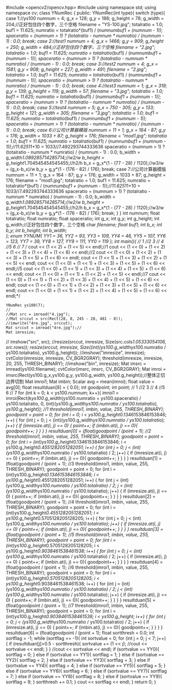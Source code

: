 #include <opencv2/opencv.hpp>
#include <iostream>
using namespace std;
using namespace cv;
class YNumRec
{
public:
	YNumRec(int type){
		switch (type){
		case 1://ys100
			numnum = 4;
			g_x = 128;
			g_y = 188;
			g_height = 78;
			g_width = 204;//正好包住四个数字，三个空格
			filename = "YS-100.jpg";
			totalratio = 1.0;
			buf1 = 11.625;
			numratio = totalratio*(buf1) / (numnum*buf1 + (numnum - 1));
			spaceratio = (numnum > 1) ? (totalratio - numnum * numratio) / (numnum - 1) : 0.0;
			break;
		case 2://test1
			numnum = 4;
			g_x = 1466;
			g_y = 909;
			g_height = 250;
			g_width = 484;//正好包住四个数字，三个空格
			filename = "2.jpg";
			totalratio = 1.0;
			buf1 = 11.625;
			numratio = totalratio*(buf1) / (numnum*buf1 + (numnum - 1));
			spaceratio = (numnum > 1) ? (totalratio - numnum * numratio) / (numnum - 1) : 0.0;
			break;
		case 3://test2
			numnum = 4;
			g_x = 1581;
			g_y = 908;
			g_height = 227;
			g_width = 491;
			filename = "2.jpg";
			totalratio = 1.0;
			buf1 = 11.625;
			numratio = totalratio*(buf1) / (numnum*buf1 + (numnum - 1));
			spaceratio = (numnum > 1) ? (totalratio - numnum * numratio) / (numnum - 1) : 0.0;
			break;
		case 4://test3
			numnum = 1;
			g_x = 319;
			g_y = 139;
			g_height = 119;
			g_width = 57;
			filename = "3.jpg";
			totalratio = 1.0;
			buf1 = 11.625;
			numratio = totalratio*(buf1) / (numnum*buf1 + (numnum - 1));
			spaceratio = (numnum > 1) ? (totalratio - numnum * numratio) / (numnum - 1) : 0.0;
			break;
		case 5://test4
			numnum = 5;
			g_x = 750 - 305;
			g_y = 133;
			g_height = 121;
			g_width = 305;
			filename = "3.jpg";
			totalratio = 1.0;
			buf1 = 11.625;
			numratio = totalratio*(buf1) / (numnum*buf1 + (numnum - 1));
			spaceratio = (numnum > 1) ? (totalratio - numnum * numratio) / (numnum - 1) : 0.0;
			break;
		case 6://公司计算器模版
			numnum = 11 + 1;
			g_x = 164 - 87;
			g_y = 176;
			g_width = 1033 + 87;
			g_height = 176;
			filename = "mod1.jpg";
			totalratio = 1.0;
			buf1 = 11.625;
			numratio = totalratio*(buf1) / (numnum*buf1 + (numnum - 1));//11.625*11+10 = 1033//7.492293744333636
			spaceratio = (numnum > 1) ? (totalratio - numnum * numratio) / (numnum - 1) : 0.0;
			b_width = g_width*1.089285714285714;//w2/w
			b_height = g_height*1.704545454545455;//h2/h
			b_x = g_x*(1 - (77 - 28) / 1120);//w3/w = (g_x-b_x)/w
			b_y = g_y*(1 - (176 - 82) / 176);
			break; 
		case 7://公司计算器模版
			numnum = 11 + 1;
			g_x = 164 - 87;
			g_y = 176;
			g_width = 1033 + 87;
			g_height = 176;
			filename = "mod1.jpg";
			totalratio = 1.0;
			buf1 = 11.625;
			numratio = totalratio*(buf1) / (numnum*buf1 + (numnum - 1));//11.625*11+10 = 1033//7.492293744333636
			spaceratio = (numnum > 1) ? (totalratio - numnum * numratio) / (numnum - 1) : 0.0;
			b_width = g_width*1.089285714285714;//w2/w
			b_height = g_height*1.704545454545455;//h2/h
			b_x = g_x*(1 - (77 - 28) / 1120);//w3/w = (g_x-b_x)/w
			b_y = g_y*(1 - (176 - 82) / 176);
			break;
		}
	}
	int numnum;
	float totalratio;
	float numratio;
	float spaceratio;
	int g_x;
	int g_y;
	int g_height;
	int g_width;//正好包住四个数字，三个空格
	char *filename;
	float buf1;
	int b_x;
	int b_y;
	int b_height;
	int b_width;	
};
enum YYNUM{
	YY1 = 36,
	YY2 = 93,
	YY3 = 109,
	YY4 = 46,
	YY5 = 107,
	YY6 = 123,
	YY7 = 39,
	YY8 = 127,
	YY9 = 111,
	YY0 = 119
};
int main(){
	// 1
	//2 3
	// 4
	//5 6
	// 7
	/*
	cout << (1 << 2) + (1 << 5) << endl;//1
	cout << (1 << 0) + (1 << 2) + (1 << 3) + (1 << 4) + (1 << 6) << endl;//2
	cout << (1 << 0) + (1 << 2) + (1 << 3) + (1 << 5) + (1 << 6) << endl;
	cout << (1 << 1) + (1 << 3) + (1 << 2) + (1 << 5) << endl;
	cout << (1 << 0) + (1 << 1) + (1 << 3) + (1 << 5) + (1 << 6) << endl;//5
	cout << (1 << 0) + (1 << 1) + (1 << 3) + (1 << 4) + (1 << 5) + (1 << 6) << endl;
	cout << (1 << 0) + (1 << 1) + (1 << 2) + (1 << 5) << endl;//7
	cout << (1 << 0) + (1 << 1) + (1 << 2) + (1 << 3) + (1 << 4) + (1 << 5) + (1 << 6) << endl;
	cout << (1 << 0) + (1 << 1) + (1 << 2) + (1 << 3) + (1 << 5) + (1 << 6) << endl;
	cout << (1 << 0) + (1 << 1) + (1 << 2) + (1 << 4) + (1 << 5) + (1 << 6) << endl;*/
	
	YNumRec ys100(7);
	//
	//Mat src = imread("4.jpg");
	//Mat srccut = src(Rect(28, 8, 245 - 28, 481 - 8));
	//imwrite("4re.jpg", srccut);
	Mat srccut = imread("4re.jpg");//
	Mat imresize;
//	imshow("src", src);
	//resize(srccut, imresize, Size(src.cols*1.05333054106, src.rows));
	resize(srccut, imresize, Size((int)(ys100.g_width*ys100.numratio / ys100.totalratio), ys100.g_height));
	//imshow("imresize", imresize);
	cvtColor(imresize, imresize, CV_BGR2GRAY);
	threshold(imresize, imresize, 20, 255, THRESH_BINARY);
	//imshow("bin", imresize);
	Mat imsrc = imread(ys100.filename);
	cvtColor(imsrc, imsrc, CV_BGR2GRAY);
	Mat imroi = imsrc(Rect(ys100.g_x,ys100.g_y, ys100.g_width, ys100.g_height));//整体正切边界切割
	Mat imroi1;
	Mat imbin;
	Scalar avg = mean(imroi);
	float value = avg[0];
	float resultduan[8] = { 0.0};
	int goodpoint;
	int point;
	// 1
	//2 3
	// 4
	//5 6
	// 7
	for (int k = 0; k < ys100.numnum; k++){
		imroi1 = imroi(Rect(k*ys100.g_width*(ys100.numratio + ys100.spaceratio) / ys100.totalratio, 0, (int)(ys100.g_width*ys100.numratio / ys100.totalratio), ys100.g_height));
		//1
		threshold(imroi1, imbin, value, 255, THRESH_BINARY);
		goodpoint = point = 0;
		for (int i = 0; i < ys100.g_height*0.1346153846153846; i++)
		{
			for (int j = 0; j < (int)(ys100.g_width*ys100.numratio / ys100.totalratio); j++)
			{
				if (imresize.at<uchar>(i, j) == 0)
				{
					point++;
					if (imbin.at<uchar>(i, j) == 0){
						goodpoint++;
					}
				}
			}
		}
		resultduan[0] = (float)goodpoint / (point + 1);
		//2
		threshold(imroi1, imbin, value, 255, THRESH_BINARY);
		goodpoint = point = 0;
		for (int i = (int)ys100.g_height*0.1346153846153846; i < ys100.g_height*0.4551282051282051; i++)
		{
			for (int j = 0; j < (int)(ys100.g_width*ys100.numratio / ys100.totalratio) / 2; j++)
			{
				if (imresize.at<uchar>(i, j) == 0)
				{
					point++;
					if (imbin.at<uchar>(i, j) == 0){
						goodpoint++;
					}
				}
			}
		}
		resultduan[1] = (float)goodpoint / (point + 1);
		//3
		threshold(imroi1, imbin, value, 255, THRESH_BINARY);
		goodpoint = point = 0;
		for (int i = (int)ys100.g_height*0.1346153846153846; i < ys100.g_height*0.4551282051282051; i++)
		{
			for (int j = (int)(ys100.g_width*ys100.numratio / ys100.totalratio) / 2; j < (int)(ys100.g_width*ys100.numratio / ys100.totalratio); j++)
			{
				if (imresize.at<uchar>(i, j) == 0)
				{
					point++;
					if (imbin.at<uchar>(i, j) == 0){
						goodpoint++;
					}
				}
			}
		}
		resultduan[2] = (float)goodpoint / (point + 1);
		//4
		threshold(imroi1, imbin, value, 255, THRESH_BINARY);
		goodpoint = point = 0;
		for (int i = (int)ys100.g_height*0.4551282051282051; i < ys100.g_height*0.5705128205128205; i++)
		{
			for (int j = 0; j < (int)(ys100.g_width*ys100.numratio / ys100.totalratio); j++)
			{
				if (imresize.at<uchar>(i, j) == 0)
				{
					point++;
					if (imbin.at<uchar>(i, j) == 0){
						goodpoint++;
					}
				}
			}
		}
		resultduan[3] = (float)goodpoint / (point + 1);
		//5
		threshold(imroi1, imbin, value, 255, THRESH_BINARY);
		goodpoint = point = 0;
		for (int i = (int)ys100.g_height*0.5705128205128205; i < ys100.g_height*0.9038461538461538; i++)
		{
			for (int j = 0; j < (int)(ys100.g_width*ys100.numratio / ys100.totalratio) / 2; j++)
			{
				if (imresize.at<uchar>(i, j) == 0)
				{
					point++;
					if (imbin.at<uchar>(i, j) == 0){
						goodpoint++;
					}
				}
			}
		}
		resultduan[4] = (float)goodpoint / (point + 1);
		//6
		threshold(imroi1, imbin, value, 255, THRESH_BINARY);
		goodpoint = point = 0;
		for (int i = (int)ys100.g_height*0.5705128205128205; i < ys100.g_height*0.9038461538461538; i++)
		{
			for (int j = (int)(ys100.g_width*ys100.numratio / ys100.totalratio) / 2; j < (int)(ys100.g_width*ys100.numratio / ys100.totalratio); j++)
			{
				if (imresize.at<uchar>(i, j) == 0)
				{
					point++;
					if (imbin.at<uchar>(i, j) == 0){
						goodpoint++;
					}
				}
			}
		}
		resultduan[5] = (float)goodpoint / (point + 1);
		//7
		threshold(imroi1, imbin, value, 255, THRESH_BINARY);
		goodpoint = point = 0;
		for (int i = (int)ys100.g_height*0.9038461538461538; i < ys100.g_height; i++)
		{
			for (int j = 0; j < (ys100.g_width*ys100.numratio / ys100.totalratio) / 2; j++)
			{
				if (imresize.at<uchar>(i, j) == 0)
				{
					point++;
					if (imbin.at<uchar>(i, j) == 0){
						goodpoint++;
					}
				}
			}
		}
		resultduan[6] = (float)goodpoint / (point + 1);
		float sortthresh = 0.0;
		int sortflag = -1;
		while (sortflag == -1){
			int sortvalue = 0;
			for (int j = 0; j < 7; j++){
				if (resultduan[j]>0.5 - sortthresh){
					sortvalue += (1 << j);
					//cout << sortvalue << endl;
				}
			}
			//cout << sortvalue << endl;
			if (sortvalue == YY0){
				sortflag = 0;
			}
			else if (sortvalue == YY1){
				sortflag = 1;
			}
			else if (sortvalue == YY2){
				sortflag = 2;
			}
			else if (sortvalue == YY3){
				sortflag = 3;
			}
			else if (sortvalue == YY4){
				sortflag = 4;
			}
			else if (sortvalue == YY5){
				sortflag = 5;
			}
			else if (sortvalue == YY6){
				sortflag = 6;
			}
			else if (sortvalue == YY7){
				sortflag = 7;
			}
			else if (sortvalue == YY8){
				sortflag = 8;
			}
			else if (sortvalue == YY9){
				sortflag = 9;
			}
			sortthresh += 0.1;
		}
		cout << sortflag << endl;
	}
	return 0;
}

